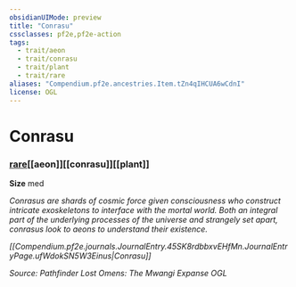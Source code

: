 ```yaml
---
obsidianUIMode: preview
title: "Conrasu"
cssclasses: pf2e,pf2e-action
tags:
  - trait/aeon
  - trait/conrasu
  - trait/plant
  - trait/rare
aliases: "Compendium.pf2e.ancestries.Item.tZn4qIHCUA6wCdnI"
license: OGL
---
```

# Conrasu

### [rare](rare "Rare Rarity Trait")[[aeon]][[conrasu]][[plant]]



**Size** med


_Conrasus are shards of cosmic force given consciousness who construct intricate exoskeletons to interface with the mortal world. Both an integral part of the underlying processes of the universe and strangely set apart, conrasus look to aeons to understand their existence._

_[[Compendium.pf2e.journals.JournalEntry.45SK8rdbbxvEHfMn.JournalEntryPage.ufWdokSN5W3Einus|Conrasu]]_

*Source: Pathfinder Lost Omens: The Mwangi Expanse*
*OGL*